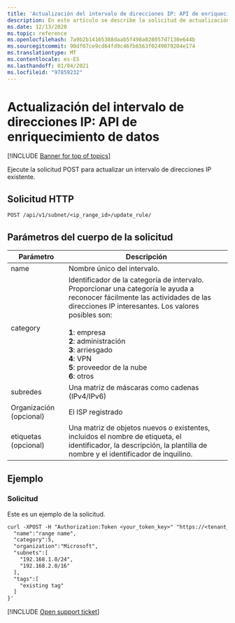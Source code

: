 ```yaml
---
title: 'Actualización del intervalo de direcciones IP: API de enriquecimiento de datos'
description: En este artículo se describe la solicitud de actualización del intervalo de direcciones IP en la API de enriquecimiento de datos de Cloud App Security.
ms.date: 12/13/2020
ms.topic: reference
ms.openlocfilehash: 7a9b2b14165388daab5f498a028057d7130e644b
ms.sourcegitcommit: 90df07ce9cd64fd9c46fb6563f0249079204e174
ms.translationtype: MT
ms.contentlocale: es-ES
ms.lasthandoff: 01/04/2021
ms.locfileid: "97859232"
---
```

# <a name="update-ip-address-range---data-enrichment-api"></a>Actualización del intervalo de direcciones IP: API de enriquecimiento de datos

[!INCLUDE [Banner for top of topics](includes/banner.md)]

Ejecute la solicitud POST para actualizar un intervalo de direcciones IP existente.

## <a name="http-request"></a>Solicitud HTTP

```rest
POST /api/v1/subnet/<ip_range_id>/update_rule/
```

## <a name="request-body-parameters"></a>Parámetros del cuerpo de la solicitud

| Parámetro | Descripción |
| --- | --- |
| name | Nombre único del intervalo. |
| category | Identificador de la categoría de intervalo. Proporcionar una categoría le ayuda a reconocer fácilmente las actividades de las direcciones IP interesantes. Los valores posibles son:<br /><br />**1**: empresa<br />**2**: administración<br />**3**: arriesgado<br />**4**: VPN<br />**5**: proveedor de la nube<br />**6**: otros |
| subredes | Una matriz de máscaras como cadenas (IPv4/IPv6) |
| Organización (opcional) | El ISP registrado |
| etiquetas (opcional) | Una matriz de objetos nuevos o existentes, incluidos el nombre de etiqueta, el identificador, la descripción, la plantilla de nombre y el identificador de inquilino. |

## <a name="example"></a>Ejemplo

### <a name="request"></a>Solicitud

Este es un ejemplo de la solicitud.

```rest
curl -XPOST -H "Authorization:Token <your_token_key>" "https://<tenant_id>.<tenant_region>.contoso.com/api/v1/subnet/<ip_range_id>/update_rule/" -d '{
  "name":"range name",
  "category":5,
  "organization":"Microsoft",
  "subnets":[
    "192.168.1.0/24",
    "192.168.2.0/16"
  ],
  "tags":[
    "existing tag"
  ]
}'
```

[!INCLUDE [Open support ticket](includes/support.md)]

